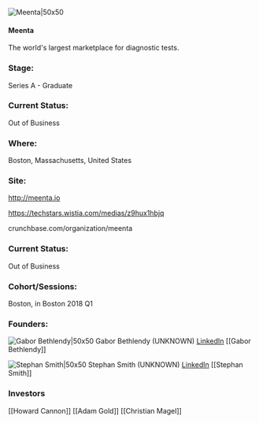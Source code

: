 

![Meenta|50x50](https://apimg.techstars.com/connect/images/image_files/628e3103cd87f60008d498a8/original/meenta-logo.jpg)

#### Meenta
The world's largest marketplace for diagnostic tests.

### Stage: 
Series A - Graduate 

### Current Status: 
Out of Business

### Where:
Boston, Massachusetts, United States

### Site:
http://meenta.io

https://techstars.wistia.com/medias/z9hux1hbjq

crunchbase.com/organization/meenta

### Current Status: 
Out of Business

### Cohort/Sessions: 
Boston, in Boston 2018 Q1

### Founders: 

![Gabor Bethlendy|50x50](https://apimg.techstars.com/connect/images/image_files/5a67a0c9c9aec7360300000e/original/Gabor_Headshot_BNT_2018.jpg) Gabor Bethlendy (UNKNOWN) [LinkedIn](https://linkedin.com/in/gabor-bethlendy-6323102) [[Gabor Bethlendy]]

![Stephan Smith|50x50](https://apimg.techstars.com/connect/images/image_files/5a6b2ba79c66a90ab5000003/original/Stephan.Smith.sm.jpg) Stephan Smith (UNKNOWN) [LinkedIn](https://linkedin.com/in/stephansmithbc93) [[Stephan Smith]]


### Investors
[[Howard Cannon]]
[[Adam Gold]]
[[Christian Magel]]


